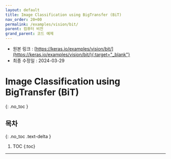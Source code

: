 ```yaml
---
layout: default
title: Image Classification using BigTransfer (BiT)
nav_order: 20+00
permalink: /examples/vision/bit/
parent: 컴퓨터 비전
grand_parent: 코드 예제
---
```


* 원본 링크 : [https://keras.io/examples/vision/bit/](https://keras.io/examples/vision/bit/){:target="_blank"}
* 최종 수정일 : 2024-03-29

# Image Classification using BigTransfer (BiT)
{: .no_toc }

## 목차
{: .no_toc .text-delta }

1. TOC
{:toc}

---
